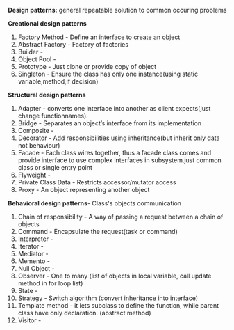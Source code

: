 **Design patterns:** general repeatable solution to common occuring problems


**Creational design patterns**
1. Factory Method - Define an interface to create an object 
2. Abstract Factory - Factory of factories
3. Builder - 
4. Object Pool - 
5. Prototype - Just clone or provide copy of object
6. Singleton - Ensure the class has only one instance(using static variable,method,if decision)

**Structural design patterns**
1. Adapter - converts one interface into another as client expects(just change functionnames).
2. Bridge - Separates an object’s interface from its implementation
3. Composite - 
4. Decorator - Add responsibilities using inheritance(but inherit only data not behaviour)
5. Facade - Each class wires together, thus a facade class comes and provide interface to use complex interfaces in subsystem.just common class or single entry point
6. Flyweight - 
7. Private Class Data - Restricts accessor/mutator access
8. Proxy - An object representing another object

**Behavioral design patterns**-  Class's objects communication
1. Chain of responsibility - A way of passing a request between a chain of objects
2. Command - Encapsulate the request(task or command) 
3. Interpreter - 
4. Iterator - 
5. Mediator - 
6. Memento - 
7. Null Object - 
8. Observer - One to many (list of objects in local variable, call update method in for loop list)
9. State - 
10. Strategy - Switch algorithm (convert inheritance into interface)
11. Template method - it lets subclass to define the function, while parent class have only declaration. (abstract method)
12. Visitor - 
